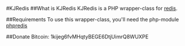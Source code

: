 #KJRedis
##What is KJRedis
KJRedis is a PHP wrapper-class for [redis](http://redis.io).

##Requirements
To use this wrapper-class, you'll need the php-module [phpredis](https://github.com/nicolasff/phpredis)


##Donate
Bitcoin: 1kijeg6fvMHqtyBEGE6DtjUimrQ8WUXPE
